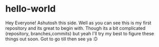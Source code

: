# hello-world


Hey Everyone!
Ashutosh this side. Well as you can see this is my first repository and its great to begin with.
Though its a bit complicated (repository, branches,commits) but yeah I'll try my best to figure these things out soon.
Got to go till then see ya :D
